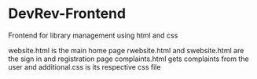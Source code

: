 # DevRev-Frontend
Frontend for library management using html and css

website.html is the main home page
rwebsite.html and swebsite.html are the sign in and registration page
complaints.html gets complaints from the user and additional.css is its respective css file
